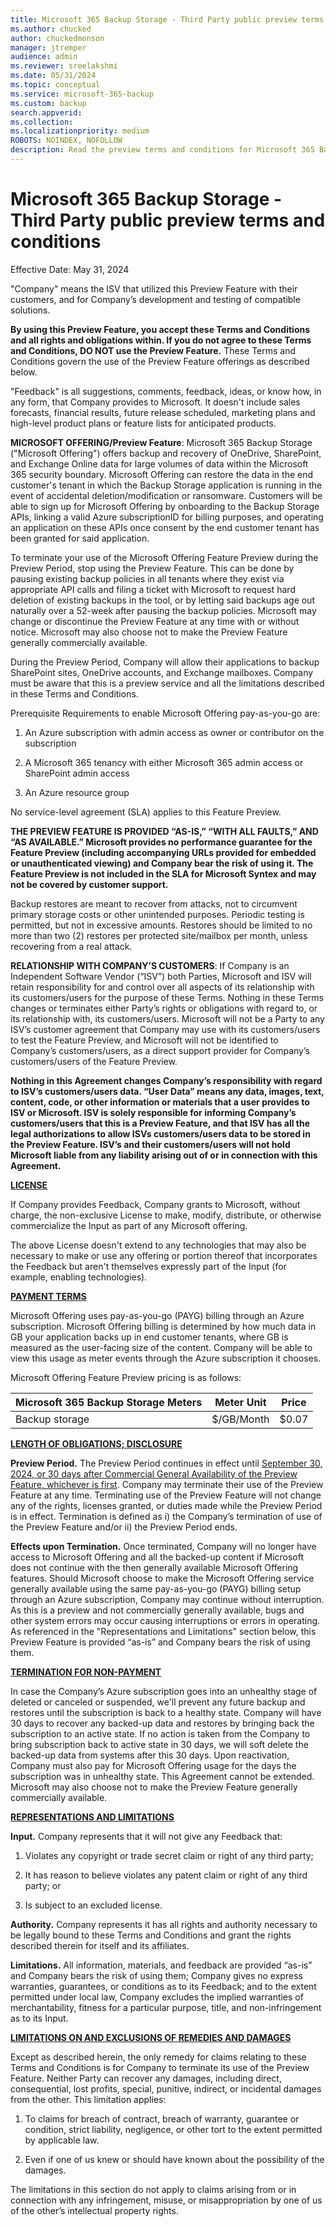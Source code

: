 ```yaml
---
title: Microsoft 365 Backup Storage - Third Party public preview terms and conditions
ms.author: chucked
author: chuckedmonson
manager: jtremper
audience: admin
ms.reviewer: sreelakshmi
ms.date: 05/31/2024
ms.topic: conceptual
ms.service: microsoft-365-backup
ms.custom: backup
search.appverid:
ms.collection:
ms.localizationpriority: medium
ROBOTS: NOINDEX, NOFOLLOW
description: Read the preview terms and conditions for Microsoft 365 Backup Storage (Preview).
---
```


# Microsoft 365 Backup Storage - Third Party public preview terms and conditions

Effective Date: May 31, 2024

"Company" means the ISV that utilized this Preview Feature with their customers, and for Company’s development and testing of compatible solutions.

**By using this Preview Feature, you accept these Terms and Conditions and all rights and obligations within. If you do not agree to these Terms and Conditions, DO NOT use the Preview Feature.** These Terms and Conditions govern the use of the Preview Feature offerings as described below.

"Feedback" is all suggestions, comments, feedback, ideas, or know how, in any form, that Company provides to Microsoft. It doesn't include sales forecasts, financial results, future release scheduled, marketing plans and high-level product plans or feature lists for anticipated products.

**MICROSOFT OFFERING/Preview Feature**: Microsoft 365 Backup Storage ("Microsoft Offering") offers backup and recovery of OneDrive, SharePoint, and Exchange Online data for large volumes of data within the Microsoft 365 security boundary. Microsoft Offering can restore the data in the end customer's tenant in which the Backup Storage application is running in the event of accidental deletion/modification or ransomware. Customers will be able to sign up for Microsoft Offering by onboarding to the Backup Storage APIs, linking a valid Azure subscriptionID for billing purposes, and operating an application on these APIs once consent by the end customer tenant has been granted for said application.

To terminate your use of the Microsoft Offering Feature Preview during the Preview Period, stop using the Preview Feature. This can be done by pausing existing backup policies in all tenants where they exist via appropriate API calls and filing a ticket with Microsoft to request hard deletion of existing backups in the tool, or by letting said backups age out naturally over a 52-week after pausing the backup policies. Microsoft may change or discontinue the Preview Feature at any time with or without notice. Microsoft may also choose not to make the Preview Feature generally commercially available.

During the Preview Period, Company will allow their applications to backup SharePoint sites, OneDrive accounts, and Exchange mailboxes. Company must be aware that this is a preview service and all the limitations described in these Terms and Conditions.

Prerequisite Requirements to enable Microsoft Offering pay-as-you-go are:

1. An Azure subscription with admin access as owner or contributor on the subscription

2. A Microsoft 365 tenancy with either Microsoft 365 admin access or SharePoint admin access

3. An Azure resource group

No service-level agreement (SLA) applies to this Feature Preview.

**THE PREVIEW FEATURE IS PROVIDED “AS-IS,” “WITH ALL FAULTS,” AND “AS AVAILABLE.” Microsoft provides no performance guarantee for the Feature Preview (including accompanying URLs provided for embedded or unauthenticated viewing) and Company bear the risk of using it. The Feature Preview is not included in the SLA for Microsoft Syntex and may not be covered by customer support.**

Backup restores are meant to recover from attacks, not to circumvent primary storage costs or other unintended purposes. Periodic testing is permitted, but not in excessive amounts. Restores should be limited to no more than two (2) restores per protected site/mailbox per month, unless recovering from a real attack.

**RELATIONSHIP WITH COMPANY’S CUSTOMERS**: If Company is an Independent Software Vendor (“ISV”) both Parties, Microsoft and ISV will retain responsibility for and control over all aspects of its relationship with its customers/users for the purpose of these Terms. Nothing in these Terms changes or terminates either Party’s rights or obligations with regard to, or its relationship with, its customers/users. Microsoft will not be a Party to any ISV’s customer agreement that Company may use with its customers/users to test the Feature Preview, and Microsoft will not be identified to Company’s customers/users, as a direct support provider for Company’s customers/users of the Feature Preview.

**Nothing in this Agreement changes Company’s responsibility with regard to ISV’s customers/users data. “User Data” means any data, images, text, content, code, or other information or materials that a user provides to ISV or Microsoft. ISV is solely responsible for informing Company’s customers/users that this is a Preview Feature, and that ISV has all the legal authorizations to allow ISVs customers/users data to be stored in the Preview Feature. ISV’s and their customers/users will not hold Microsoft liable from any liability arising out of or in connection with this Agreement.**

**<ins>LICENSE</ins>**

If Company provides Feedback, Company grants to Microsoft, without charge, the non-exclusive License to make, modify, distribute, or otherwise commercialize the Input as part of any Microsoft offering.

The above License doesn't extend to any technologies that may also be necessary to make or use any offering or portion thereof that incorporates the Feedback but aren't themselves expressly part of the Input (for example, enabling technologies).

**<ins>PAYMENT TERMS</ins>**

Microsoft Offering uses pay-as-you-go (PAYG) billing through an Azure subscription. Microsoft Offering billing is determined by how much data in GB your application backs up in end customer tenants, where GB is measured as the user-facing size of the content. Company will be able to view this usage as meter events through the Azure subscription it chooses.

Microsoft Offering Feature Preview pricing is as follows:

|Microsoft 365 Backup Storage Meters  |Meter Unit  |Price  |
|---------|---------|---------|
|Backup storage     |$/GB/Month         |$0.07         |

**<ins>LENGTH OF OBLIGATIONS; DISCLOSURE</ins>**

**Preview Period.** The Preview Period continues in effect until <ins>September 30, 2024, or 30 days after Commercial General Availability of the Preview Feature, whichever is first</ins>. Company may terminate their use of the Preview Feature at any time. Terminating use of the Preview Feature will not change any of the rights, licenses granted, or duties made while the Preview Period is in effect. Termination is defined as i) the Company’s termination of use of the Preview Feature and/or ii) the Preview Period ends.

**Effects upon Termination.** Once terminated, Company will no longer have access to Microsoft Offering and all the backed-up content if Microsoft does not continue with the then generally available Microsoft Offering features. Should Microsoft choose to make the Microsoft Offering service generally available using the same pay-as-you-go (PAYG) billing setup through an Azure subscription, Company may continue without interruption. As this is a preview and not commercially generally available, bugs and other system errors may occur causing interruptions or errors in operating. As referenced in the "Representations and Limitations" section below, this Preview Feature is provided “as-is” and Company bears the risk of using them.

**<ins>TERMINATION FOR NON-PAYMENT</ins>**

In case the Company’s Azure subscription goes into an unhealthy stage of deleted or canceled or suspended, we'll prevent any future backup and restores until the subscription is back to a healthy state. Company will have 30 days to recover any backed-up data and restores by bringing back the subscription to an active state. If no action is taken from the Company to bring subscription back to active state in 30 days, we will soft delete the backed-up data from systems after this 30 days. Upon reactivation, Company must also pay for Microsoft Offering usage for the days the subscription was in unhealthy state.
This Agreement cannot be extended. Microsoft may also choose not to make the Preview Feature generally commercially available.

**<ins>REPRESENTATIONS AND LIMITATIONS</ins>**

**Input.** Company represents that it will not give any Feedback that:

1. Violates any copyright or trade secret claim or right of any third party;

2. It has reason to believe violates any patent claim or right of any third party; or

3. Is subject to an excluded license.

**Authority.** Company represents it has all rights and authority necessary to be legally bound to these Terms and Conditions and grant the rights described therein for itself and its affiliates.

**Limitations.** All information, materials, and feedback are provided “as-is” and Company bears the risk of using them; Company gives no express warranties, guarantees, or conditions as to its Feedback; and to the extent permitted under local law, Company excludes the implied warranties of merchantability, fitness for a particular purpose, title, and non-infringement as to its Input.

**<ins>LIMITATIONS ON AND EXCLUSIONS OF REMEDIES AND DAMAGES</ins>**

Except as described herein, the only remedy for claims relating to these Terms and Conditions is for Company to terminate its use of the Preview Feature. Neither Party can recover any damages, including direct, consequential, lost profits, special, punitive, indirect, or incidental damages from the other. This limitation applies:

1. To claims for breach of contract, breach of warranty, guarantee or condition, strict liability, negligence, or other tort to the extent permitted by applicable law.

2. Even if one of us knew or should have known about the possibility of the damages.

The limitations in this section do not apply to claims arising from or in connection with any infringement, misuse, or misappropriation by one of us of the other’s intellectual property rights.
